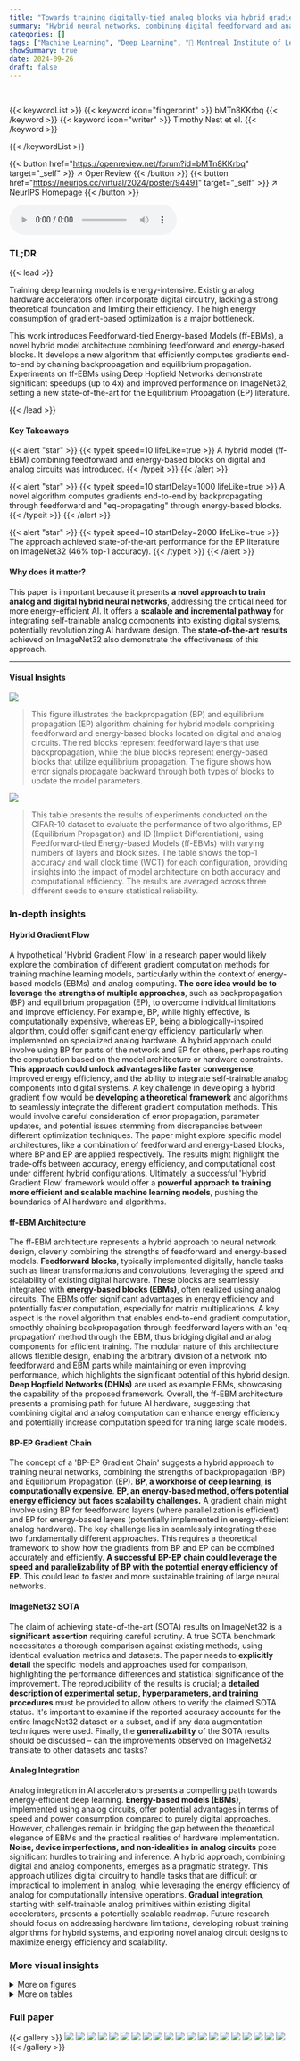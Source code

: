 ```yaml
---
title: "Towards training digitally-tied analog blocks via hybrid gradient computation"
summary: "Hybrid neural networks, combining digital feedforward and analog energy-based blocks, are trained end-to-end via a novel BP-EP gradient chaining algorithm, achieving state-of-the-art results on ImageN..."
categories: []
tags: ["Machine Learning", "Deep Learning", "🏢 Montreal Institute of Learning Algorithms",]
showSummary: true
date: 2024-09-26
draft: false
---
```


<br>

{{< keywordList >}}
{{< keyword icon="fingerprint" >}} bMTn8KKrbq {{< /keyword >}}
{{< keyword icon="writer" >}} Timothy Nest et el. {{< /keyword >}}
 
{{< /keywordList >}}

{{< button href="https://openreview.net/forum?id=bMTn8KKrbq" target="_self" >}}
↗ OpenReview
{{< /button >}}
{{< button href="https://neurips.cc/virtual/2024/poster/94491" target="_self" >}}
↗ NeurIPS Homepage
{{< /button >}}


<audio controls>
    <source src="https://ai-paper-reviewer.com/bMTn8KKrbq/podcast.wav" type="audio/wav">
    Your browser does not support the audio element.
</audio>


### TL;DR


{{< lead >}}

Training deep learning models is energy-intensive.  Existing analog hardware accelerators often incorporate digital circuitry, lacking a strong theoretical foundation and limiting their efficiency.  The high energy consumption of gradient-based optimization is a major bottleneck.

This work introduces Feedforward-tied Energy-based Models (ff-EBMs), a novel hybrid model architecture combining feedforward and energy-based blocks.  It develops a new algorithm that efficiently computes gradients end-to-end by chaining backpropagation and equilibrium propagation.  Experiments on ff-EBMs using Deep Hopfield Networks demonstrate significant speedups (up to 4x) and improved performance on ImageNet32, setting a new state-of-the-art for the Equilibrium Propagation (EP) literature.

{{< /lead >}}


#### Key Takeaways

{{< alert "star" >}}
{{< typeit speed=10 lifeLike=true >}} A hybrid model (ff-EBM) combining feedforward and energy-based blocks on digital and analog circuits was introduced. {{< /typeit >}}
{{< /alert >}}

{{< alert "star" >}}
{{< typeit speed=10 startDelay=1000 lifeLike=true >}} A novel algorithm computes gradients end-to-end by backpropagating through feedforward and "eq-propagating" through energy-based blocks. {{< /typeit >}}
{{< /alert >}}

{{< alert "star" >}}
{{< typeit speed=10 startDelay=2000 lifeLike=true >}} The approach achieved state-of-the-art performance for the EP literature on ImageNet32 (46% top-1 accuracy). {{< /typeit >}}
{{< /alert >}}

#### Why does it matter?
This paper is important because it presents **a novel approach to train analog and digital hybrid neural networks**, addressing the critical need for more energy-efficient AI.  It offers a **scalable and incremental pathway** for integrating self-trainable analog components into existing digital systems, potentially revolutionizing AI hardware design. The **state-of-the-art results** achieved on ImageNet32 also demonstrate the effectiveness of this approach.

------
#### Visual Insights



![](https://ai-paper-reviewer.com/bMTn8KKrbq/figures_1_1.jpg)

> This figure illustrates the backpropagation (BP) and equilibrium propagation (EP) algorithm chaining for hybrid models comprising feedforward and energy-based blocks located on digital and analog circuits.  The red blocks represent feedforward layers that use backpropagation, while the blue blocks represent energy-based blocks that utilize equilibrium propagation. The figure shows how error signals propagate backward through both types of blocks to update the model parameters.





![](https://ai-paper-reviewer.com/bMTn8KKrbq/tables_7_1.jpg)

> This table presents the results of experiments conducted on the CIFAR-10 dataset to evaluate the performance of two algorithms, EP (Equilibrium Propagation) and ID (Implicit Differentiation), using Feedforward-tied Energy-based Models (ff-EBMs) with varying numbers of layers and block sizes. The table shows the top-1 accuracy and wall clock time (WCT) for each configuration, providing insights into the impact of model architecture on both accuracy and computational efficiency.  The results are averaged across three different seeds to ensure statistical reliability.





### In-depth insights


#### Hybrid Gradient Flow
A hypothetical 'Hybrid Gradient Flow' in a research paper would likely explore the combination of different gradient computation methods for training machine learning models, particularly within the context of energy-based models (EBMs) and analog computing.  **The core idea would be to leverage the strengths of multiple approaches**, such as backpropagation (BP) and equilibrium propagation (EP), to overcome individual limitations and improve efficiency. For example, BP, while highly effective, is computationally expensive, whereas EP, being a biologically-inspired algorithm, could offer significant energy efficiency, particularly when implemented on specialized analog hardware. A hybrid approach could involve using BP for parts of the network and EP for others, perhaps routing the computation based on the model architecture or hardware constraints.  **This approach could unlock advantages like faster convergence**, improved energy efficiency, and the ability to integrate self-trainable analog components into digital systems.  A key challenge in developing a hybrid gradient flow would be **developing a theoretical framework** and algorithms to seamlessly integrate the different gradient computation methods.  This would involve careful consideration of error propagation, parameter updates, and potential issues stemming from discrepancies between different optimization techniques. The paper might explore specific model architectures, like a combination of feedforward and energy-based blocks, where BP and EP are applied respectively. The results might highlight the trade-offs between accuracy, energy efficiency, and computational cost under different hybrid configurations.  Ultimately, a successful 'Hybrid Gradient Flow' framework would offer a **powerful approach to training more efficient and scalable machine learning models**, pushing the boundaries of AI hardware and algorithms.

#### ff-EBM Architecture
The ff-EBM architecture represents a hybrid approach to neural network design, cleverly combining the strengths of feedforward and energy-based models.  **Feedforward blocks**, typically implemented digitally, handle tasks such as linear transformations and convolutions, leveraging the speed and scalability of existing digital hardware. These blocks are seamlessly integrated with **energy-based blocks (EBMs)**, often realized using analog circuits. The EBMs offer significant advantages in energy efficiency and potentially faster computation, especially for matrix multiplications.  A key aspect is the novel algorithm that enables end-to-end gradient computation, smoothly chaining backpropagation through feedforward layers with an 'eq-propagation' method through the EBM, thus bridging digital and analog components for efficient training.  The modular nature of this architecture allows flexible design, enabling the arbitrary division of a network into feedforward and EBM parts while maintaining or even improving performance, which highlights the significant potential of this hybrid design.  **Deep Hopfield Networks (DHNs)** are used as example EBMs, showcasing the capability of the proposed framework.  Overall, the ff-EBM architecture presents a promising path for future AI hardware, suggesting that combining digital and analog computation can enhance energy efficiency and potentially increase computation speed for training large scale models.

#### BP-EP Gradient Chain
The concept of a 'BP-EP Gradient Chain' suggests a hybrid approach to training neural networks, combining the strengths of backpropagation (BP) and Equilibrium Propagation (EP).  **BP, a workhorse of deep learning, is computationally expensive**.  **EP, an energy-based method, offers potential energy efficiency but faces scalability challenges.** A gradient chain might involve using BP for feedforward layers (where parallelization is efficient) and EP for energy-based layers (potentially implemented in energy-efficient analog hardware).  The key challenge lies in seamlessly integrating these two fundamentally different approaches. This requires a theoretical framework to show how the gradients from BP and EP can be combined accurately and efficiently.  **A successful BP-EP chain could leverage the speed and parallelizability of BP with the potential energy efficiency of EP.**  This could lead to faster and more sustainable training of large neural networks.

#### ImageNet32 SOTA
The claim of achieving state-of-the-art (SOTA) results on ImageNet32 is a **significant assertion** requiring careful scrutiny.  A true SOTA benchmark necessitates a thorough comparison against existing methods, using identical evaluation metrics and datasets.  The paper needs to **explicitly detail** the specific models and approaches used for comparison, highlighting the performance differences and statistical significance of the improvement.  The reproducibility of the results is crucial; a **detailed description of experimental setup, hyperparameters, and training procedures** must be provided to allow others to verify the claimed SOTA status.  It's important to examine if the reported accuracy accounts for the entire ImageNet32 dataset or a subset, and if any data augmentation techniques were used.  Finally, the **generalizability** of the SOTA results should be discussed – can the improvements observed on ImageNet32 translate to other datasets and tasks?

#### Analog Integration
Analog integration in AI accelerators presents a compelling path towards energy-efficient deep learning.  **Energy-based models (EBMs)**, implemented using analog circuits, offer potential advantages in terms of speed and power consumption compared to purely digital approaches. However, challenges remain in bridging the gap between the theoretical elegance of EBMs and the practical realities of hardware implementation.  **Noise, device imperfections, and non-idealities in analog circuits** pose significant hurdles to training and inference. A hybrid approach, combining digital and analog components, emerges as a pragmatic strategy. This approach utilizes digital circuitry to handle tasks that are difficult or impractical to implement in analog, while leveraging the energy efficiency of analog for computationally intensive operations. **Gradual integration**, starting with self-trainable analog primitives within existing digital accelerators, presents a potentially scalable roadmap. Future research should focus on addressing hardware limitations, developing robust training algorithms for hybrid systems, and exploring novel analog circuit designs to maximize energy efficiency and scalability.


### More visual insights

<details>
<summary>More on figures
</summary>


![](https://ai-paper-reviewer.com/bMTn8KKrbq/figures_3_1.jpg)

> This figure illustrates the forward and backward propagation of signals through a Feedforward-tied Energy-based Model (ff-EBM). The left side shows the forward pass, where data is processed sequentially through feedforward (pink) and energy-based (blue) blocks.  The right side shows the backward pass, illustrating how gradients are computed using a combination of backpropagation (BP) through feedforward blocks and equilibrium propagation (EP) through energy-based blocks.  The combination of digital feedforward blocks and analog energy-based blocks is central to the hybrid approach of the paper. This figure visually summarizes how the proposed algorithm combines standard backpropagation and equilibrium propagation for end-to-end gradient computation.


![](https://ai-paper-reviewer.com/bMTn8KKrbq/figures_5_1.jpg)

> This figure compares the gradients computed by Equilibrium Propagation (EP) and Implicit Differentiation (ID) methods.  It visualizes the transient gradient dynamics for a ff-EBM (Feedforward-tied Energy-based Model) with 6 blocks and 15 layers on a single data sample.  Each subplot shows gradients for a single layer across all blocks, demonstrating how the gradients evolve over time as the methods propagate backward (ID) or forward (EP). The close alignment of the curves shows that the gradients computed by both methods match closely.


![](https://ai-paper-reviewer.com/bMTn8KKrbq/figures_6_1.jpg)

> This figure compares the gradients computed by Equilibrium Propagation (EP) and Implicit Differentiation (ID) methods for a feedforward-tied energy-based model (ff-EBM).  The ff-EBM consists of 6 blocks and 15 layers.  Each subplot shows the gradients for a single layer within a block, with time progressing backward from the last block to the first block.  The dotted lines represent EP and the solid lines represent ID. The figure demonstrates the close agreement between EP and ID estimates.


![](https://ai-paper-reviewer.com/bMTn8KKrbq/figures_7_1.jpg)

> This figure illustrates the forward and backward passes of a Feedforward-tied Energy-based Model (ff-EBM). The forward pass shows data flowing through feedforward blocks (pink) and energy-based blocks (blue), with each energy-based block reaching an equilibrium state. The backward pass shows the gradient chaining method, where backpropagation occurs through the feedforward blocks and 'eq-propagation' (a process derived from equilibrium propagation) occurs through the energy-based blocks.  The arrows indicate the direction of signal flow, showcasing the hybrid approach that combines digital (feedforward) and analog (energy-based) computation.


![](https://ai-paper-reviewer.com/bMTn8KKrbq/figures_7_2.jpg)

> This figure shows the cosine similarity between the EP and ID weight gradients across different layers for a random sample. The color coding of the layers matches figures 3 and 5.  It demonstrates that the EP and ID gradients are nearly identical, indicating a strong agreement between the two methods.


![](https://ai-paper-reviewer.com/bMTn8KKrbq/figures_9_1.jpg)

> This figure illustrates the architecture of feedforward-tied energy-based models (ff-EBMs) at chip scale. It combines analog and digital processors to perform equilibrium propagation (EP). The analog processors consist of resistive devices, diodes, and voltage sources, while the digital processors handle control and data transfer. The system has multiple tiles, each containing analog processors, a digital processor, and a buffer. ADCs and DACs facilitate communication between analog and digital parts. The global buffer and I/O interface provide overall system communication and interaction with the external environment.


![](https://ai-paper-reviewer.com/bMTn8KKrbq/figures_26_1.jpg)

> This figure compares the transient dynamics of Equilibrium Propagation (EP) and Implicit Differentiation (ID) for computing gradients in a Feedforward-tied Energy-based Model (ff-EBM). The ff-EBM has 6 blocks and 15 layers, with varying block sizes.  The plot shows partially computed gradients over time for both methods, demonstrating that they closely align.


![](https://ai-paper-reviewer.com/bMTn8KKrbq/figures_26_2.jpg)

> This figure compares the transient dynamics of Equilibrium Propagation (EP) and Implicit Differentiation (ID) for computing gradients in a feedforward-tied energy-based model (ff-EBM).  It shows that partially computed gradients for both methods align closely over time and across layers and blocks of a 15-layer ff-EBM with Deep Hopfield Networks (DHNs) as energy-based modules.  Each subfigure shows gradients for different weights in each layer to illustrate the similarity between the two gradient computation methods.


![](https://ai-paper-reviewer.com/bMTn8KKrbq/figures_32_1.jpg)

> This figure shows the architecture of the feedforward-tied energy-based model (ff-EBM) used in the static gradient analysis of the paper.  It details the arrangement of convolutional layers, batch normalization layers, pooling layers, and the energy-based blocks within the ff-EBM. The color-coding of the blocks matches that used in Figures 3 and 5, allowing for easy cross-referencing between the figures. The caption highlights the important detail that the term 'block' refers to a combination of feedforward and energy-based blocks, not just one or the other.


![](https://ai-paper-reviewer.com/bMTn8KKrbq/figures_35_1.jpg)

> This figure compares the gradient calculations of Equilibrium Propagation (EP) and Implicit Differentiation (ID) methods on a Feedforward-tied Energy-based Model (ff-EBM).  The ff-EBM used has 6 blocks and 15 layers, with varying block sizes.  The graph plots partially computed gradients across the layers, showing how they align over time for both methods.  The results demonstrate the effectiveness of EP in matching ID gradients, highlighting its potential as a viable alternative for gradient-based optimization in this mixed digital-analog setting.


</details>




<details>
<summary>More on tables
</summary>


![](https://ai-paper-reviewer.com/bMTn8KKrbq/tables_8_1.jpg)
> This table presents the top-1 and top-5 validation accuracy and wall clock time (WCT) for models trained on CIFAR100 and ImageNet32 using both Equilibrium Propagation (EP) and Implicit Differentiation (ID).  The results are shown for models with 12 and 15 layers and compare the performance of EP against state-of-the-art results from the literature.

![](https://ai-paper-reviewer.com/bMTn8KKrbq/tables_17_1.jpg)
> This table presents the validation accuracy and wall-clock time (WCT) achieved on the CIFAR-10 dataset using both Equilibrium Propagation (EP) and Implicit Differentiation (ID) methods.  The experiments were performed on models with varying numbers of layers (L) and different block sizes (bs), which represent how the model is split into feedforward and energy-based components.  The results show how the performance and computational efficiency of the model change with different architectural configurations.

![](https://ai-paper-reviewer.com/bMTn8KKrbq/tables_25_1.jpg)
> This table presents the results of validation accuracy and wall clock time on CIFAR-10 dataset for different model configurations using Equilibrium Propagation (EP) and Implicit Differentiation (ID).  It shows how the performance and computation time vary with the number of layers (L) and different block sizes (bs) in the feedforward-tied energy-based models (ff-EBMs). The results demonstrate the impact of model architecture on both accuracy and efficiency.

![](https://ai-paper-reviewer.com/bMTn8KKrbq/tables_27_1.jpg)
> This table presents the results of validation accuracy and wall clock time (WCT) on CIFAR-10 dataset for different models trained using Equilibrium Propagation (EP) and Implicit Differentiation (ID). The models vary in the number of layers (L) and block sizes (bs), which represent how many layers are grouped into one energy-based block. The table shows the performance (top-1 accuracy) and computation speed (WCT) for different model configurations.  The results highlight the impact of model architecture on both performance and computational efficiency.

![](https://ai-paper-reviewer.com/bMTn8KKrbq/tables_29_1.jpg)
> This table presents the results of validation accuracy and wall clock time (WCT) on CIFAR-10 dataset for different models trained using Equilibrium Propagation (EP) and Implicit Differentiation (ID). The models vary in the number of layers (L) and the number of blocks ('bs'), allowing for an analysis of how different model architectures affect performance and computational efficiency.  The use of 3 seeds ensures a more reliable estimate of performance.

![](https://ai-paper-reviewer.com/bMTn8KKrbq/tables_33_1.jpg)
> This table presents the results of validation accuracy and wall clock time on CIFAR-10 dataset using two different algorithms, EP (Alg. 2) and ID.  The experiments varied the total number of layers (L) in the model and the size of the blocks (bs) used in the feedforward-tied energy-based model (ff-EBM).  Three different seeds were used for each configuration to assess the reproducibility and stability of the results.

![](https://ai-paper-reviewer.com/bMTn8KKrbq/tables_34_1.jpg)
> This table presents the results of validation accuracy and wall clock time on CIFAR-10 dataset for different configurations of the proposed Feedforward-tied Energy-based Models (ff-EBMs).  The configurations vary in the total number of layers (L) and the number of blocks the model is split into (bs).  It compares the performance of the proposed Equilibrium Propagation (EP) algorithm (Alg. 2) with Implicit Differentiation (ID). The results demonstrate that EP achieves similar or better accuracy than ID across various configurations and exhibits a significant reduction in wall clock time with smaller block sizes. This shows that ff-EBMs can scale with smaller block sizes while maintaining performance. 

![](https://ai-paper-reviewer.com/bMTn8KKrbq/tables_35_1.jpg)
> This table shows the validation accuracy and wall clock time for CIFAR-10 using two different algorithms (EP and ID) and varying the number of layers and block sizes in the model.  Three separate seeds were used for each configuration to provide a measure of statistical reliability.  The results demonstrate how the performance and computation time change as the model's architecture is altered.

</details>




### Full paper

{{< gallery >}}
<img src="https://ai-paper-reviewer.com/bMTn8KKrbq/1.png" class="grid-w50 md:grid-w33 xl:grid-w25" />
<img src="https://ai-paper-reviewer.com/bMTn8KKrbq/2.png" class="grid-w50 md:grid-w33 xl:grid-w25" />
<img src="https://ai-paper-reviewer.com/bMTn8KKrbq/3.png" class="grid-w50 md:grid-w33 xl:grid-w25" />
<img src="https://ai-paper-reviewer.com/bMTn8KKrbq/4.png" class="grid-w50 md:grid-w33 xl:grid-w25" />
<img src="https://ai-paper-reviewer.com/bMTn8KKrbq/5.png" class="grid-w50 md:grid-w33 xl:grid-w25" />
<img src="https://ai-paper-reviewer.com/bMTn8KKrbq/6.png" class="grid-w50 md:grid-w33 xl:grid-w25" />
<img src="https://ai-paper-reviewer.com/bMTn8KKrbq/7.png" class="grid-w50 md:grid-w33 xl:grid-w25" />
<img src="https://ai-paper-reviewer.com/bMTn8KKrbq/8.png" class="grid-w50 md:grid-w33 xl:grid-w25" />
<img src="https://ai-paper-reviewer.com/bMTn8KKrbq/9.png" class="grid-w50 md:grid-w33 xl:grid-w25" />
<img src="https://ai-paper-reviewer.com/bMTn8KKrbq/10.png" class="grid-w50 md:grid-w33 xl:grid-w25" />
<img src="https://ai-paper-reviewer.com/bMTn8KKrbq/11.png" class="grid-w50 md:grid-w33 xl:grid-w25" />
<img src="https://ai-paper-reviewer.com/bMTn8KKrbq/12.png" class="grid-w50 md:grid-w33 xl:grid-w25" />
<img src="https://ai-paper-reviewer.com/bMTn8KKrbq/13.png" class="grid-w50 md:grid-w33 xl:grid-w25" />
<img src="https://ai-paper-reviewer.com/bMTn8KKrbq/14.png" class="grid-w50 md:grid-w33 xl:grid-w25" />
<img src="https://ai-paper-reviewer.com/bMTn8KKrbq/15.png" class="grid-w50 md:grid-w33 xl:grid-w25" />
<img src="https://ai-paper-reviewer.com/bMTn8KKrbq/16.png" class="grid-w50 md:grid-w33 xl:grid-w25" />
<img src="https://ai-paper-reviewer.com/bMTn8KKrbq/17.png" class="grid-w50 md:grid-w33 xl:grid-w25" />
<img src="https://ai-paper-reviewer.com/bMTn8KKrbq/18.png" class="grid-w50 md:grid-w33 xl:grid-w25" />
<img src="https://ai-paper-reviewer.com/bMTn8KKrbq/19.png" class="grid-w50 md:grid-w33 xl:grid-w25" />
<img src="https://ai-paper-reviewer.com/bMTn8KKrbq/20.png" class="grid-w50 md:grid-w33 xl:grid-w25" />
{{< /gallery >}}